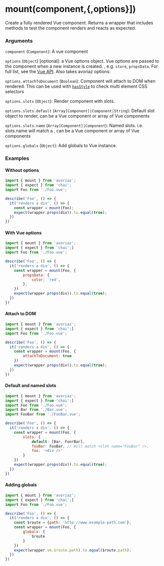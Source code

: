 # mount(component,{,options}])

Create a fully rendered Vue component. Returns a wrapper that includes methods to test the component renders and reacts as expected.

### Arguments

`component` (`Component`): A vue component

`options` (`Object`) [optional]: a Vue options object. Vue options are passed to the component when a new instance is created. , e.g. `store`, `propsData`. For full list, see the [Vue API](https://vuejs.org/v2/api/). Also takes avoriaz options:

`options.attachToDocument` (`Boolean`): Component will attach to DOM when rendered. This can be used with [`hasStyle`](/api/mount/hasStyle.md) to check multi element CSS selectors

`options.slots` (`Object`): Render component with slots.

`options.slots.default` (`Array[Component]|Component|String`): Default slot object to render, can be a Vue component or array of Vue components

`options.slots.name` (`Array[Component]|Component`): Named slots. i.e. slots.name will match a <slot name="name" />, can be a Vue component or array of Vue components

`options.globals` (`Object`): Add globals to Vue instance.

### Examples

#### Without options

```js
import { mount } from 'avoriaz';
import { expect } from 'chai';
import Foo from './Foo.vue';

describe('Foo', () => {
  it('renders a div', () => {
    const wrapper = mount(Foo);
    expect(wrapper.props(div)).to.equal(true);
  })
})
```
#### With Vue options
```js
import { mount } from 'avoriaz';
import { expect } from 'chai';]
import Foo from './Foo.vue';

describe('Foo', () => {
  it('renders a div', () => {
    const wrapper = mount(Foo, { 
        propsData: { 
            color: 'red',
        },
    })
    expect(wrapper.props(div)).to.equal(true);
  })
})
```

#### Attach to DOM
```js
import { mount } from 'avoriaz';
import { expect } from 'chai';]
import Foo from './Foo.vue';

describe('Foo', () => {
  it('renders a div', () => {
    const wrapper = mount(Foo, { 
        attachToDocument: true
    })
    expect(wrapper.props(div)).to.equal(true);
  })
})
```
#### Default and named slots
```js
import { mount } from 'avoriaz';
import { expect } from 'chai';]
import Foo from './Foo.vue';
import Bar from './Bar.vue';
import FooBar from './FooBar.vue';

describe('Foo', () => {
  it('renders a div', () => {
    const wrapper = mount(Foo, { 
        slots: {
            default: [Bar, FoorBar],
            fooBar: FooBar, // Will match <slot name="FooBar" />,
            foo: '<div />'
        }
    })
    expect(wrapper.props(div)).to.equal(true);
  })
})
```

#### Adding globals
```js
import { mount } from 'avoriaz';
import { expect } from 'chai';]
import Foo from './Foo.vue';

describe('Foo', () => {
  it('renders a div', () => {
    const $route = {path: 'http://www.example-path.com'};
    const wrapper = mount(Foo, { 
        globals: {
            $route
        }
    })
    expect(wrapper.vm.$route.path).to.equal($route.path);
  })
})
```
